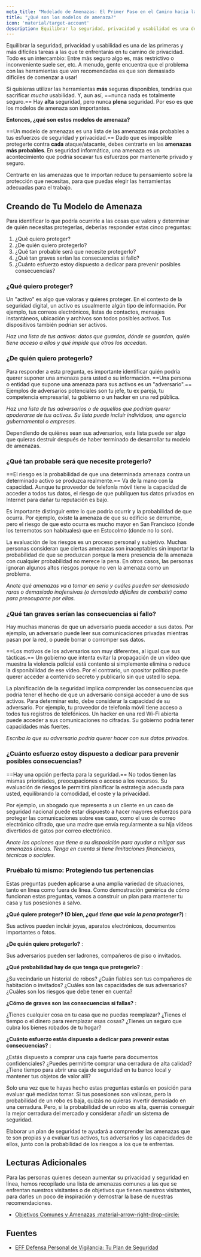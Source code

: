 ```yaml
---
meta_title: "Modelado de Amenazas: El Primer Paso en el Camino hacia la Privacidad - Privacy Guides"
title: "¿Qué son los modelos de amenaza?"
icon: 'material/target-account'
description: Equilibrar la seguridad, privacidad y usabilidad es una de las primeras y más difíciles tareas a las que te enfrentarás en tu camino a la privacidad.
---
```


Equilibrar la seguridad, privacidad y usabilidad es una de las primeras y más difíciles tareas a las que te enfrentarás en tu camino de privacidad. Todo es un intercambio: Entre más seguro algo es, más restrictivo o inconveniente suele ser, etc. A menudo, gente encuentra que el problema con las herramientas que ven recomendadas es que son demasiado difíciles de comenzar a usar!

Si quisieras utilizar las herramientas **más** seguras disponibles, tendrías que sacrificar *mucha* usabilidad. Y, aun así, ==nunca nada es totalmente seguro.== Hay **alta** seguridad, pero nunca **plena** seguridad. Por eso es que los modelos de amenaza son importantes.

**Entonces, ¿qué son estos modelos de amenaza?**

==Un modelo de amenazas es una lista de las amenazas más probables a tus esfuerzos de seguridad y privacidad.== Dado que es imposible protegerte contra **cada** ataque/atacante, debes centrarte en las **amenazas más probables**. En seguridad informática, una amenaza es un acontecimiento que podría socavar tus esfuerzos por mantenerte privado y seguro.

Centrarte en las amenazas que te importan reduce tu pensamiento sobre la protección que necesitas, para que puedas elegir las herramientas adecuadas para el trabajo.

## Creando de Tu Modelo de Amenaza

Para identificar lo que podría ocurrirle a las cosas que valora y determinar de quién necesitas protegerlas, deberías responder estas cinco preguntas:

1. ¿Qué quiero proteger?
2. ¿De quién quiero protegerlo?
3. ¿Qué tan probable será que necesite protegerlo?
4. ¿Qué tan graves serían las consecuencias si fallo?
5. ¿Cuánto esfuerzo estoy dispuesto a dedicar para prevenir posibles consecuencias?

### ¿Qué quiero proteger?

Un "activo" es algo que valoras y quieres proteger. En el contexto de la seguridad digital, un activo es usualmente algún tipo de información. Por ejemplo, tus correos electrónicos, listas de contactos, mensajes instantáneos, ubicación y archivos son todos posibles activos. Tus dispositivos también podrían ser activos.

*Haz una lista de tus activos: datos que guardas, dónde se guardan, quién tiene acceso a ellos y qué impide que otros los accedan.*

### ¿De quién quiero protegerlo?

Para responder a esta pregunta, es importante identificar quién podría querer suponer una amenaza para usted o su información. ==Una persona o entidad que supone una amenaza para sus activos es un "adversario".== Ejemplos de adversarios potenciales son tu jefe, tu ex pareja, tu competencia empresarial, tu gobierno o un hacker en una red pública.

*Haz una lista de tus adversarios o de aquellos que podrían querer apoderarse de tus activos. Su lista puede incluir individuos, una agencia gubernamental o empresas.*

Dependiendo de quiénes sean sus adversarios, esta lista puede ser algo que quieras destruir después de haber terminado de desarrollar tu modelo de amenazas.

### ¿Qué tan probable será que necesite protegerlo?

==El riesgo es la probabilidad de que una determinada amenaza contra un determinado activo se produzca realmente.== Va de la mano con la capacidad. Aunque tu proveedor de telefonía móvil tiene la capacidad de acceder a todos tus datos, el riesgo de que publiquen tus datos privados en Internet para dañar tu reputación es bajo.

Es importante distinguir entre lo que podría ocurrir y la probabilidad de que ocurra. Por ejemplo, existe la amenaza de que su edificio se derrumbe, pero el riesgo de que esto ocurra es mucho mayor en San Francisco (donde los terremotos son habituales) que en Estocolmo (donde no lo son).

La evaluación de los riesgos es un proceso personal y subjetivo. Muchas personas consideran que ciertas amenazas son inaceptables sin importar la probabilidad de que se produzcan porque la mera presencia de la amenaza con cualquier probabilidad no merece la pena. En otros casos, las personas ignoran algunos altos riesgos porque no ven la amenaza como un problema.

*Anote qué amenazas va a tomar en serio y cuáles pueden ser demasiado raras o demasiado inofensivas (o demasiado difíciles de combatir) como para preocuparse por ellas.*

### ¿Qué tan graves serían las consecuencias si fallo?

Hay muchas maneras de que un adversario pueda acceder a sus datos. Por ejemplo, un adversario puede leer sus comunicaciones privadas mientras pasan por la red, o puede borrar o corromper sus datos.

==Los motivos de los adversarios son muy diferentes, al igual que sus tácticas.== Un gobierno que intenta evitar la propagación de un vídeo que muestra la violencia policial está contento si simplemente elimina o reduce la disponibilidad de ese vídeo. Por el contrario, un opositor político puede querer acceder a contenido secreto y publicarlo sin que usted lo sepa.

La planificación de la seguridad implica comprender las consecuencias que podría tener el hecho de que un adversario consiga acceder a uno de sus activos. Para determinar esto, debe considerar la capacidad de su adversario. Por ejemplo, tu proveedor de telefonía móvil tiene acceso a todos tus registros de telefónicos. Un hacker en una red Wi-Fi abierta puede acceder a sus comunicaciones no cifradas. Su gobierno podría tener capacidades más fuertes.

*Escriba lo que su adversario podría querer hacer con sus datos privados.*

### ¿Cuánto esfuerzo estoy dispuesto a dedicar para prevenir posibles consecuencias?

==Hay una opción perfecta para la seguridad.== No todos tienen las mismas prioridades, preocupaciones o acceso a los recursos. Su evaluación de riesgos le permitirá planificar la estrategia adecuada para usted, equilibrando la comodidad, el coste y la privacidad.

Por ejemplo, un abogado que representa a un cliente en un caso de seguridad nacional puede estar dispuesto a hacer mayores esfuerzos para proteger las comunicaciones sobre ese caso, como el uso de correo electrónico cifrado, que una madre que envía regularmente a su hija vídeos divertidos de gatos por correo electrónico.

*Anote las opciones que tiene a su disposición para ayudar a mitigar sus amenazas únicas. Tenga en cuenta si tiene limitaciones financieras, técnicas o sociales.*

### Pruébalo tú mismo: Protegiendo tus pertenencias

Estas preguntas pueden aplicarse a una amplia variedad de situaciones, tanto en línea como fuera de línea. Como demostración genérica de cómo funcionan estas preguntas, vamos a construir un plan para mantener tu casa y tus posesiones a salvo.

**¿Qué quiere proteger? (O bien, *¿qué tiene que vale la pena proteger?*)**
:

Sus activos pueden incluir joyas, aparatos electrónicos, documentos importantes o fotos.

**¿De quién quiere protegerlo?**
:

Sus adversarios pueden ser ladrones, compañeros de piso o invitados.

**¿Qué probabilidad hay de que tenga que protegerlo?**
:

¿Su vecindario un historial de robos? ¿Cuán fiables son tus compañeros de habitación o invitados? ¿Cuáles son las capacidades de sus adversarios? ¿Cuáles son los riesgos que debe tener en cuenta?

**¿Cómo de graves son las consecuencias si fallas?**
:

¿Tienes cualquier cosa en tu casa que no puedas reemplazar? ¿Tienes el tiempo o el dinero para reemplazar esas cosas? ¿Tienes un seguro que cubra los bienes robados de tu hogar?

**¿Cuánto esfuerzo estás dispuesto a dedicar para prevenir estas consecuencias?**
:

¿Estás dispuesto a comprar una caja fuerte para documentos confidenciales? ¿Puedes permitirte comprar una cerradura de alta calidad? ¿Tiene tiempo para abrir una caja de seguridad en tu banco local y mantener tus objetos de valor allí?

Solo una vez que te hayas hecho estas preguntas estarás en posición para evaluar qué medidas tomar. Si tus posesiones son valiosas, pero la probabilidad de un robo es baja, quizás no quieras invertir demasiado en una cerradura. Pero, si la probabilidad de un robo es alta, querrás conseguir la mejor cerradura del mercado y considerar añadir un sistema de seguridad.

Elaborar un plan de seguridad te ayudará a comprender las amenazas que te son propias y a evaluar tus activos, tus adversarios y las capacidades de ellos, junto con la probabilidad de los riesgos a los que te enfrentas.

## Lecturas Adicionales

Para las personas quienes desean aumentar su privacidad y seguridad en línea, hemos recopilado una lista de amenazas comunes a las que se enfrentan nuestros visitantes o de objetivos que tienen nuestros visitantes, para darles un poco de inspiración y demostrar la base de nuestras recomendaciones.

- [Objetivos Comunes y Amenazas :material-arrow-right-drop-circle:](common-threats.md)

## Fuentes

- [EFF Defensa Personal de Vigilancia: Tu Plan de Seguridad](https://ssd.eff.org/en/module/your-security-plan)
